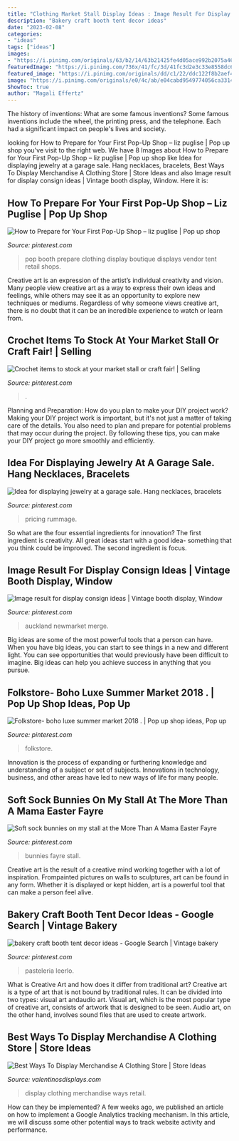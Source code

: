 ```yaml
---
title: "Clothing Market Stall Display Ideas : Image Result For Display Consign Ideas"
description: "Bakery craft booth tent decor ideas"
date: "2023-02-08"
categories:
- "ideas"
tags: ["ideas"]
images:
- "https://i.pinimg.com/originals/63/b2/14/63b21425fe4d05ace992b2075a465587.jpg"
featuredImage: "https://i.pinimg.com/736x/41/fc/3d/41fc3d2e3c33e8558dc62eeca9b8a903.jpg"
featured_image: "https://i.pinimg.com/originals/dd/c1/22/ddc122f8b2aef49df1e355d4718cff86.jpg"
image: "https://i.pinimg.com/originals/e0/4c/ab/e04cabd9549774056ca331411f720399.jpg"
ShowToc: true
author: "Magali Effertz"
---
```



The history of inventions: What are some famous inventions?
Some famous inventions include the wheel, the printing press, and the telephone. Each had a significant impact on people's lives and society.

	

		
looking for How to Prepare for Your First Pop-Up Shop – liz puglise | Pop up shop you've visit to the right web. We have 8 Images about How to Prepare for Your First Pop-Up Shop – liz puglise | Pop up shop like Idea for displaying jewelry at a garage sale. Hang necklaces, bracelets, Best Ways To Display Merchandise A Clothing Store | Store Ideas and also Image result for display consign ideas | Vintage booth display, Window. Here it is:
		
    
## How To Prepare For Your First Pop-Up Shop – Liz Puglise | Pop Up Shop

<img loading=lazy src="https://i.pinimg.com/originals/e0/4c/ab/e04cabd9549774056ca331411f720399.jpg" onerror="this.onerror=null;this.src='https://tse1.mm.bing.net/th?id=OIP.E1jvmp4d0gjtmmgMW5G77QHaJQ&amp;pid=15.1';" alt="How to Prepare for Your First Pop-Up Shop – liz puglise | Pop up shop">

_Source: pinterest.com_

>pop booth prepare clothing display boutique displays vendor tent retail shops. 

	

Creative art is an expression of the artist’s individual creativity and vision. Many people view creative art as a way to express their own ideas and feelings, while others may see it as an opportunity to explore new techniques or mediums. Regardless of why someone views creative art, there is no doubt that it can be an incredible experience to watch or learn from.

    
## Crochet Items To Stock At Your Market Stall Or Craft Fair! | Selling

<img loading=lazy src="https://i.pinimg.com/originals/0c/37/9b/0c379b59986fce59a520f30a821bd63b.png" onerror="this.onerror=null;this.src='https://tse2.mm.bing.net/th?id=OIP.dlUSR6w0l76Xahy_2C9GxAHaLG&amp;pid=15.1';" alt="Crochet items to stock at your market stall or craft fair! | Selling">

_Source: pinterest.com_

>. 

	

Planning and Preparation: How do you plan to make your DIY project work?
Making your DIY project work is important, but it's not just a matter of taking care of the details. You also need to plan and prepare for potential problems that may occur during the project. By following these tips, you can make your DIY project go more smoothly and efficiently.

    
## Idea For Displaying Jewelry At A Garage Sale. Hang Necklaces, Bracelets

<img loading=lazy src="https://i.pinimg.com/1200x/a6/2f/d8/a62fd8e8b5825423c2e38712aef2181a.jpg" onerror="this.onerror=null;this.src='https://tse1.mm.bing.net/th?id=OIP.4lfHjub5w5HIXnvcS9IJkwHaJ4&amp;pid=15.1';" alt="Idea for displaying jewelry at a garage sale. Hang necklaces, bracelets">

_Source: pinterest.com_

>pricing rummage. 

	

So what are the four essential ingredients for innovation? The first ingredient is creativity. All great ideas start with a good idea- something that you think could be improved. The second ingredient is focus.

    
## Image Result For Display Consign Ideas | Vintage Booth Display, Window

<img loading=lazy src="https://i.pinimg.com/originals/63/b2/14/63b21425fe4d05ace992b2075a465587.jpg" onerror="this.onerror=null;this.src='https://tse4.mm.bing.net/th?id=OIP.WzjiDVf2RLWw2lCOYPSbOAHaJ3&amp;pid=15.1';" alt="Image result for display consign ideas | Vintage booth display, Window">

_Source: pinterest.com_

>auckland newmarket merge. 

	

Big ideas are some of the most powerful tools that a person can have. When you have big ideas, you can start to see things in a new and different light. You can see opportunities that would previously have been difficult to imagine. Big ideas can help you achieve success in anything that you pursue.

    
## Folkstore- Boho Luxe Summer Market 2018 . | Pop Up Shop Ideas, Pop Up

<img loading=lazy src="https://i.pinimg.com/originals/dd/c1/22/ddc122f8b2aef49df1e355d4718cff86.jpg" onerror="this.onerror=null;this.src='https://tse4.mm.bing.net/th?id=OIP.VRob6BIebJ6zKR-syhSF-AHaJ4&amp;pid=15.1';" alt="Folkstore- boho luxe summer market 2018 . | Pop up shop ideas, Pop up">

_Source: pinterest.com_

>folkstore. 

	

Innovation is the process of expanding or furthering knowledge and understanding of a subject or set of subjects. Innovations in technology, business, and other areas have led to new ways of life for many people.

    
## Soft Sock Bunnies On My Stall At The More Than A Mama Easter Fayre

<img loading=lazy src="https://i.pinimg.com/originals/4e/f5/4f/4ef54fe6cca37b689142eca1a5337543.jpg" onerror="this.onerror=null;this.src='https://tse2.mm.bing.net/th?id=OIP.O2F1GmdKJOLLaE3bKjY7LAHaJ4&amp;pid=15.1';" alt="Soft sock bunnies on my stall at the More Than A Mama Easter Fayre">

_Source: pinterest.com_

>bunnies fayre stall. 

	

Creative art is the result of a creative mind working together with a lot of inspiration. Frompainted pictures on walls to sculptures, art can be found in any form. Whether it is displayed or kept hidden, art is a powerful tool that can make a person feel alive.

    
## Bakery Craft Booth Tent Decor Ideas - Google Search | Vintage Bakery

<img loading=lazy src="https://i.pinimg.com/736x/41/fc/3d/41fc3d2e3c33e8558dc62eeca9b8a903.jpg" onerror="this.onerror=null;this.src='https://tse3.mm.bing.net/th?id=OIP.xHLDjlezwpEs9Gs3zNx4JQHaFj&amp;pid=15.1';" alt="bakery craft booth tent decor ideas - Google Search | Vintage bakery">

_Source: pinterest.com_

>pasteleria leerlo. 

	

What is Creative Art and how does it differ from traditional art?
Creative art is a type of art that is not bound by traditional rules. It can be divided into two types: visual art andaudio art. Visual art, which is the most popular type of creative art, consists of artwork that is designed to be seen. Audio art, on the other hand, involves sound files that are used to create artwork.

    
## Best Ways To Display Merchandise A Clothing Store | Store Ideas

<img loading=lazy src="https://www.valentinosdisplays.com/blog/wp-content/uploads/2018/02/Best-ways-to-display-merchandise-in-a-clothing-store-1200x800.jpg" onerror="this.onerror=null;this.src='https://tse2.mm.bing.net/th?id=OIP.2C_mBkuc5cGbCXtZdP-YTgHaE8&amp;pid=15.1';" alt="Best Ways To Display Merchandise A Clothing Store | Store Ideas">

_Source: valentinosdisplays.com_

>display clothing merchandise ways retail. 

	

How can they be implemented?
A few weeks ago, we published an article on how to implement a Google Analytics tracking mechanism. In this article, we will discuss some other potential ways to track website activity and performance.

